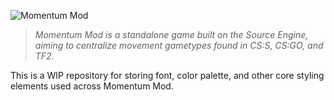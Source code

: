 ![Momentum Mod](https://momentum-mod.org/assets/images/logo.svg)

> _Momentum Mod is a standalone game built on the Source Engine, aiming to
> centralize movement gametypes found in CS:S, CS:GO, and TF2._

This is a WIP repository for storing font, color palette, and other core styling
elements used across Momentum Mod.
